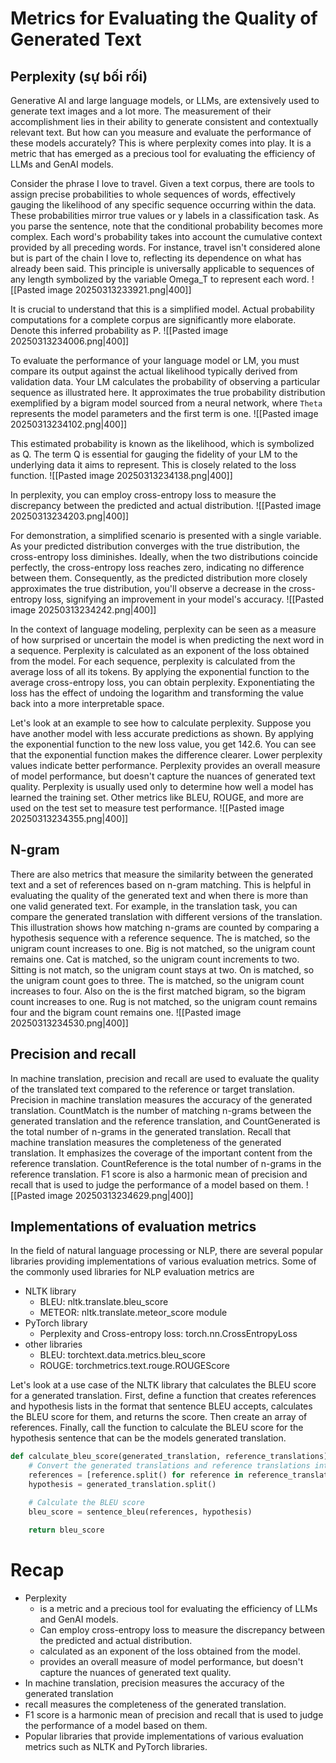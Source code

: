 # Metrics for Evaluating the Quality of Generated Text

## Perplexity (sự bối rối)

Generative AI and large language models, or LLMs, are extensively used to generate text images and a lot more.
The measurement of their accomplishment lies in their ability to generate consistent and contextually relevant text.
But how can you measure and evaluate the performance of these models accurately? This is where perplexity comes into play.
It is a metric that has emerged as a precious tool for evaluating the efficiency of LLMs and GenAI models.

Consider the phrase I love to travel.
Given a text corpus, there are tools to assign precise probabilities to whole sequences of words, effectively gauging the likelihood of any specific sequence occurring within the data.
These probabilities mirror true values or y labels in a classification task.
As you parse the sentence, note that the conditional probability becomes more complex.
Each word's probability takes into account the cumulative context provided by all preceding words.
For instance, travel isn't considered alone but is part of the chain I love to, reflecting its dependence on what has already been said.
This principle is universally applicable to sequences of any length symbolized by the variable Omega_T to represent each word.
![[Pasted image 20250313233921.png|400]]

It is crucial to understand that this is a simplified model.
Actual probability computations for a complete corpus are significantly more elaborate.
Denote this inferred probability as P.
![[Pasted image 20250313234006.png|400]]

To evaluate the performance of your language model or LM, you must compare its output against the actual likelihood typically derived from validation data.
Your LM calculates the probability of observing a particular sequence as illustrated here.
It approximates the true probability distribution exemplified by a bigram model sourced from a neural network, where `Theta` represents the model parameters and the first term is one.
![[Pasted image 20250313234102.png|400]]

This estimated probability is known as the likelihood, which is symbolized as Q.
The term Q is essential for gauging the fidelity of your LM to the underlying data it aims to represent.
This is closely related to the loss function.
![[Pasted image 20250313234138.png|400]]

In perplexity, you can employ cross-entropy loss to measure the discrepancy between the predicted and actual distribution.
![[Pasted image 20250313234203.png|400]]

For demonstration, a simplified scenario is presented with a single variable.
As your predicted distribution converges with the true distribution, the cross-entropy loss diminishes.
Ideally, when the two distributions coincide perfectly, the cross-entropy loss reaches zero, indicating no difference between them.
Consequently, as the predicted distribution more closely approximates the true distribution, you'll observe a decrease in the cross-entropy loss, signifying an improvement in your model's accuracy.
![[Pasted image 20250313234242.png|400]]

In the context of language modeling, perplexity can be seen as a measure of how surprised or uncertain the model is when predicting the next word in a sequence.
Perplexity is calculated as an exponent of the loss obtained from the model.
For each sequence, perplexity is calculated from the average loss of all its tokens.
By applying the exponential function to the average cross-entropy loss, you can obtain perplexity.
Exponentiating the loss has the effect of undoing the logarithm and transforming the value back into a more interpretable space.

Let's look at an example to see how to calculate perplexity.
Suppose you have another model with less accurate predictions as shown.
By applying the exponential function to the new loss value, you get 142.6.
You can see that the exponential function makes the difference clearer.
Lower perplexity values indicate better performance.
Perplexity provides an overall measure of model performance, but doesn't capture the nuances of generated text quality.
Perplexity is usually used only to determine how well a model has learned the training set.
Other metrics like BLEU, ROUGE, and more are used on the test set to measure test performance.
![[Pasted image 20250313234355.png|400]]

## N-gram
There are also metrics that measure the similarity between the generated text and a set of references based on n-gram matching.
This is helpful in evaluating the quality of the generated text and when there is more than one valid generated text.
For example, in the translation task, you can compare the generated translation with different versions of the translation.
This illustration shows how matching n-grams are counted by comparing a hypothesis sequence with a reference sequence.
The is matched, so the unigram count increases to one.
Big is not matched, so the unigram count remains one.
Cat is matched, so the unigram count increments to two.
Sitting is not match, so the unigram count stays at two.
On is matched, so the unigram count goes to three.
The is matched, so the unigram count increases to four.
Also on the is the first matched bigram, so the bigram count increases to one.
Rug is not matched, so the unigram count remains four and the bigram count remains one.
![[Pasted image 20250313234530.png|400]]

## Precision and recall
In machine translation, precision and recall are used to evaluate the quality of the translated text compared to the reference or target translation.
Precision in machine translation measures the accuracy of the generated translation.
CountMatch is the number of matching n-grams between the generated translation and the reference translation, and CountGenerated is the total number of n-grams in the generated translation.
Recall that machine translation measures the completeness of the generated translation.
It emphasizes the coverage of the important content from the reference translation.
CountReference is the total number of n-grams in the reference translation.
F1 score is also a harmonic mean of precision and recall that is used to judge the performance of a model based on them.
![[Pasted image 20250313234629.png|400]]

## Implementations of evaluation metrics
In the field of natural language processing or NLP, there are several popular libraries providing implementations of various evaluation metrics.
Some of the commonly used libraries for NLP evaluation metrics are 
- NLTK library
	- BLEU: nltk.translate.bleu_score
	- METEOR: nltk.translate.meteor_score module
- PyTorch library
	- Perplexity and Cross-entropy loss: torch.nn.CrossEntropyLoss
- other libraries
	- BLEU: torchtext.data.metrics.bleu_score
	- ROUGE: torchmetrics.text.rouge.ROUGEScore

Let's look at a use case of the NLTK library that calculates the BLEU score for a generated translation.
First, define a function that creates references and hypothesis lists in the format that sentence BLEU accepts, calculates the BLEU score for them, and returns the score.
Then create an array of references.
Finally, call the function to calculate the BLEU score for the hypothesis sentence that can be the models generated translation.
```python
def calculate_bleu_score(generated_translation, reference_translations):
    # Convert the generated translations and reference translations into the expected format for sentence_bleu
    references = [reference.split() for reference in reference_translations]
    hypothesis = generated_translation.split()

    # Calculate the BLEU score
    bleu_score = sentence_bleu(references, hypothesis)

    return bleu_score
```

# Recap
- Perplexity
	- is a metric and a precious tool for evaluating the efficiency of LLMs and GenAI models.
	- Can employ cross-entropy loss to measure the discrepancy between the predicted and actual distribution.
	- calculated as an exponent of the loss obtained from the model.
	- provides an overall measure of model performance, but doesn't capture the nuances of generated text quality.
- In machine translation, precision measures the accuracy of the generated translation
- recall measures the completeness of the generated translation.
- F1 score is a harmonic mean of precision and recall that is used to judge the performance of a model based on them.
- Popular libraries that provide implementations of various evaluation metrics such as NLTK and PyTorch libraries.